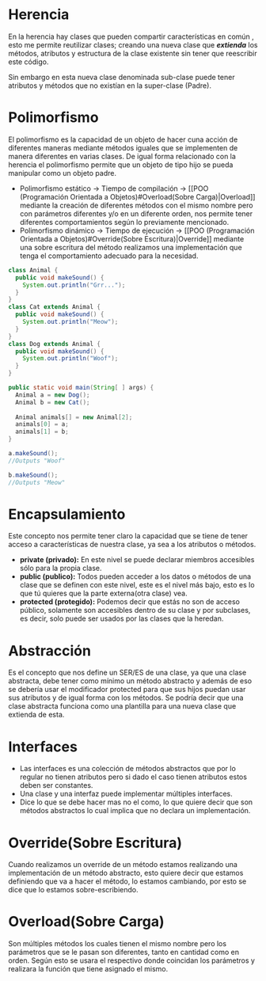 
# Herencia

En la herencia hay clases que pueden compartir características en común , esto me permite reutilizar clases; creando una nueva clase que ***extienda*** los métodos, atributos y estructura  de la clase existente sin tener que reescribir este código.

Sin embargo en esta nueva clase denominada sub-clase puede tener atributos y métodos que no existían en la super-clase  (Padre).   

# Polimorfismo

El polimorfismo es la capacidad de un objeto de hacer cuna acción de diferentes maneras mediante métodos iguales que se implementen de manera diferentes en varias clases. De igual forma relacionado con la herencia el polimorfismo permite que un objeto de tipo hijo se pueda manipular como un objeto padre.

- Polimorfismo estático -> Tiempo de compilación -> [[POO (Programación Orientada a Objetos)#Overload(Sobre Carga)|Overload]]
	mediante la creación de diferentes métodos con el mismo nombre pero con parámetros diferentes y/o en un diferente orden, nos permite tener diferentes comportamientos según lo previamente mencionado.
- Polimorfismo dinámico -> Tiempo de ejecución  -> [[POO (Programación Orientada a Objetos)#Override(Sobre Escritura)|Override]]
	mediante una sobre escritura del método realizamos una implementación que tenga el comportamiento adecuado para la necesidad.

```java
class Animal {
  public void makeSound() {
    System.out.println("Grr...");
  }
}
class Cat extends Animal {
  public void makeSound() {
    System.out.println("Meow");
  }
}
class Dog extends Animal {
  public void makeSound() {
    System.out.println("Woof");
  }
}
```

```java
public static void main(String[ ] args) {
  Animal a = new Dog();
  Animal b = new Cat();
  
  Animal animals[] = new Animal[2];
  animals[0] = a;
  animals[1] = b;
}
```

```java
a.makeSound();
//Outputs "Woof"

b.makeSound();
//Outputs "Meow"
```

# Encapsulamiento

Este concepto nos permite tener claro la capacidad que se tiene de tener acceso a características de nuestra clase, ya sea a los atributos o métodos. 

- **private (privado):**  En este nivel se puede declarar miembros accesibles sólo para la propia clase.
- **public (publico):**  Todos pueden acceder a los datos o métodos de una clase que se definen con este nivel, este es el nivel más bajo, esto es lo que tú quieres que la parte externa(otra clase) vea.
- **protected (protegido):** Podemos decir que estás no son de acceso público, solamente son accesibles dentro de su clase y por subclases, es decir, solo puede ser usados por las clases que la heredan.

# Abstracción

Es el concepto que nos define un SER/ES de una clase, ya que una clase abstracta, debe tener como mínimo un método abstracto y además de eso se debería usar el modificador protected para que sus hijos puedan usar sus atributos y de igual forma con los métodos. Se podría decir que una clase abstracta funciona como una plantilla para una nueva clase que extienda de esta.   



# Interfaces 

- Las interfaces es una colección  de métodos abstractos que por lo regular no tienen atributos pero si dado el caso tienen atributos estos deben ser constantes.
- Una clase y una interfaz puede implementar múltiples interfaces.
- Dice lo que se debe hacer mas no el como, lo que quiere decir que son métodos abstractos lo cual implica que no declara un implementación.

# Override(Sobre Escritura)

Cuando realizamos un override de un método estamos  realizando una implementación de un método abstracto, esto quiere decir que estamos definiendo que va a hacer el método, lo estamos cambiando, por esto se dice que lo estamos sobre-escribiendo. 
# Overload(Sobre Carga)

Son múltiples métodos los cuales tienen el mismo nombre pero los parámetros que se le pasan son diferentes, tanto en cantidad como en orden. Según esto se usara el respectivo donde coincidan los parámetros y realizara la función que tiene asignado el mismo. 

